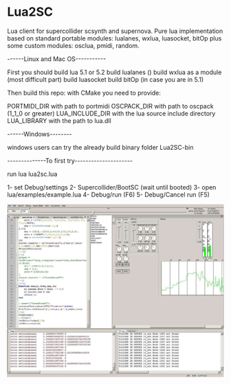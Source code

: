 Lua2SC
======

Lua client for supercollider scsynth and supernova.
Pure lua implementation based on standard portable modules: lualanes, wxlua, luasocket, bitOp 
plus some custom modules: osclua, pmidi, random.


------Linux and Mac OS-----------

First you should build lua 5.1 or 5.2
build lualanes ()
build wxlua as a module (most difficult part)
build luasocket
build bitOp (in case you are in 5.1)

Then build this repo:
with CMake you need to provide:

PORTMIDI_DIR with path to portmidi
OSCPACK_DIR with path to oscpack (1_1_0 or greater)
LUA_INCLUDE_DIR with the lua source include directory
LUA_LIBRARY with the path to lua.dll

------Windows--------

windows users can try the already build binary folder Lua2SC-bin

--------------To first try---------------------

run lua lua2sc.lua

1- set Debug/settings
2- Supercollider/BootSC (wait until booted)
3- open lua/examples/example.lua
4- Debug/run  (F6)
5- Debug/Cancel run (F5)

![Alt text](lua2sc_.jpg )

